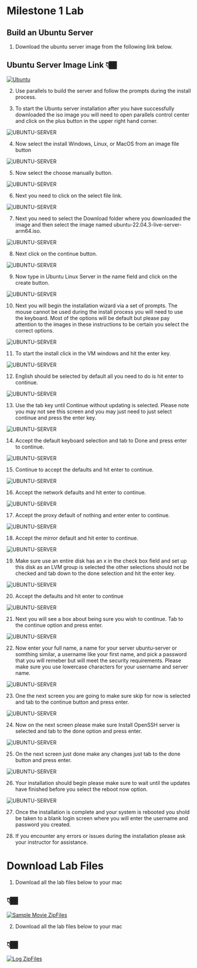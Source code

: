 # Milestone 1 Lab

## Build an Ubuntu Server

1. Download the ubuntu server image from the following link below.

## Ubuntu Server Image Link 👇🏾
[![Ubuntu](ubuntu-server.png)](https://drive.google.com/file/d/1o9lV2bKUhwM4FVkDgzRrVLCF5G3Yw427/view?usp=sharing)

2. Use parallels to build the server and follow the prompts during the install process.

3. To start the Ubuntu server installation after you have successfully downloaded the iso image you will need to open parallels control center and click on the plus button in the upper right hand corner.

![UBUNTU-SERVER](1-control-center.png)

4. Now select the install Windows, Linux, or MacOS from an image file button

![UBUNTU-SERVER](2-create-new-vm.png)

5. Now select the choose manually button.

![UBUNTU-SERVER](3-choose-manually.png)

6. Next you need to click on the select file link.

![UBUNTU-SERVER](4-select-file.png)

7. Next you need to select the Download folder where you downloaded the image and then select the image named ubuntu-22.04.3-live-server-arm64.iso.

![UBUNTU-SERVER](5-downloads.png)

8. Next click on the continue button.

![UBUNTU-SERVER](6-server-install.png)

9. Now type in Ubuntu Linux Server in the name field and click on the create button.

![UBUNTU-SERVER](7-name-server.png)

10. Next you will begin the installation wizard via a set of prompts. The mouse cannot be used during the install process you will need to use the keyboard. Most of the options will be default but please pay attention to the images in these instructions to be certain you select the correct options.

![UBUNTU-SERVER](8-start-install.png)

11. To start the install click in the VM windows and hit the enter key.

![UBUNTU-SERVER](9-select-english.png)

12. English should be selected by default all you need to do is hit enter to continue.

![UBUNTU-SERVER](10-continue-without-updating.png)

13. Use the tab key until Continue without updating is selected. Please note you may not see this screen and you may just need to just select continue and press the enter key.

![UBUNTU-SERVER](11-accept-keyboard.png)

14. Accept the default keyboard selection and tab to Done and press enter to continue.

![UBUNTU-SERVER](12-accept-ubuntu-standard.png)

15. Continue to accept the defaults and hit enter to continue.

![UBUNTU-SERVER](13-accept-network.png)

16. Accept the network defaults and hit enter to continue.

![UBUNTU-SERVER](14-no-proxy.png)

17. Accept the proxy default of nothing and enter enter to continue.

![UBUNTU-SERVER](15-accept-mirror.png)

18. Accept the mirror default and hit enter to continue.

![UBUNTU-SERVER](16-tab-to-done.png)

19. Make sure use an entire disk has an x in the check box field and set up this disk as an LVM group is selected the other selections should not be checked and tab down to the done selection and hit the enter key.

![UBUNTU-SERVER](17-accept-storage.png)

20. Accept the defaults and hit enter to continue

![UBUNTU-SERVER](19-tab-to-continue.png)

21. Next you will see a box about being sure you wish to continue. Tab to the continue option and press enter.

![UBUNTU-SERVER](20-enter-name.png)

22. Now enter your full name, a name for your server ubuntu-server or somthing similar, a username like your first name, and pick a password that you will remeber but will meet the security requirements. Please make sure you use lowercase characters for your username and server name.

![UBUNTU-SERVER](21-skip-for-now.png)

23. One the next screen you are going to make sure skip for now is selected and tab to the continue button and press enter.

![UBUNTU-SERVER](22-install-openssh-server.png)

24. Now on the next screen please make sure Install OpenSSH server is selected and tab to the done option and press enter.

![UBUNTU-SERVER](23-tab-to-done.png)

25. On the next screen just done make any changes just tab to the done button and press enter.

![UBUNTU-SERVER](24-reboot-now.png)

26. Your installation should begin please make sure to wait until the updates have finished before you select the reboot now option.

![UBUNTU-SERVER](25-login.png)

27. Once the installation is complete and your system is rebooted you shold be taken to a blank login screen where you will enter the username and password you created.

28. If you encounter any errors or issues during the installation please ask your instructor for assistance.

# Download Lab Files

1. Download all the lab files below to your mac
##  👇🏾
[![Sample Movie ZipFiles](zip-files.png)](https://drive.google.com/file/d/1BjuZErHky_DfhOVEwkn7S7F9CkmEAjAd/view?usp=sharing)


2. Download all the lab files below to your mac
##  👇🏾
[![Log ZipFiles](zip-files.png)](https://drive.google.com/file/d/1GF5T3qE9_3AZHzEGo35JyoUuu-2k7H14/view?usp=sharing)
